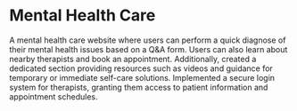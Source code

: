# Mental Health Care
A mental health care website where users can perform a quick diagnose of their mental health issues based on a Q&A form. Users can also learn about nearby therapists and book an appointment. Additionally, created a dedicated section providing resources such as videos and guidance for temporary or immediate self-care solutions. Implemented a secure login system for therapists, granting them access to patient information and appointment schedules.


